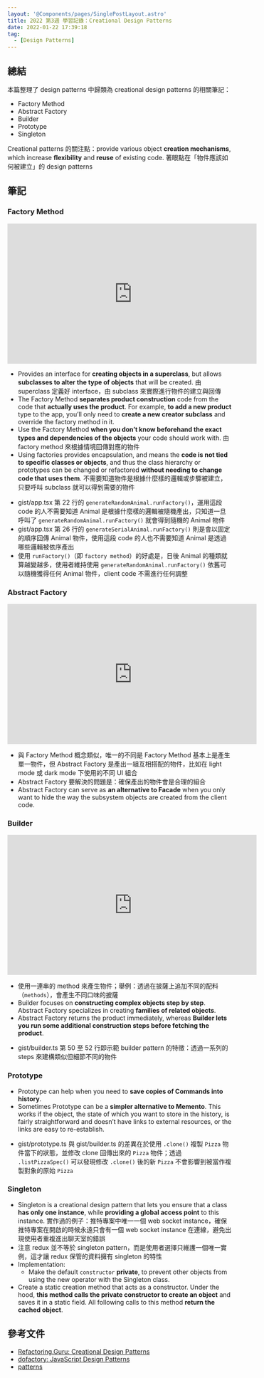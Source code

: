 ```yaml
---
layout: '@Components/pages/SinglePostLayout.astro'
title: 2022 第3週 學習記錄：Creational Design Patterns
date: 2022-01-22 17:39:18
tag:
  - [Design Patterns]
---
```


## 總結

本篇整理了 design patterns 中歸類為 creational design patterns 的相關筆記：

- Factory Method
- Abstract Factory
- Builder
- Prototype
- Singleton

Creational patterns 的關注點：provide various object **creation mechanisms**, which increase **flexibility** and **reuse** of existing code. 著眼點在「物件應該如何被建立」的 design patterns

## 筆記

### Factory Method

<iframe width="560" height="315" src="https://www.youtube.com/embed/EcFVTgRHJLM" title="YouTube video player" frameborder="0" allow="accelerometer; autoplay; clipboard-write; encrypted-media; gyroscope; picture-in-picture" allowfullscreen></iframe>

- Provides an interface for **creating objects in a superclass**, but allows **subclasses to alter the type of objects** that will be created. 由 superclass 定義好 interface，由 subclass 來實際進行物件的建立與回傳
- The Factory Method **separates product construction** code from the code that **actually uses the product**. For example, **to add a new product** type to the app, you’ll only need to **create a new creator subclass** and override the factory method in it.
- Use the Factory Method **when you don’t know beforehand the exact types and dependencies of the objects** your code should work with. 由 factory method 來根據情境回傳對應的物件
- Using factories provides encapsulation, and means the **code is not tied to specific classes or objects**, and thus the class hierarchy or prototypes can be changed or refactored **without needing to change code that uses them**. 不需要知道物件是根據什麼樣的邏輯或步驟被建立，只要呼叫 subclass 就可以得到需要的物件

<script src="https://gist.github.com/tzynwang/cd786a10bedf28a61043a8923ce0fdd6.js"></script>

- gist/app.tsx 第 22 行的 `generateRandomAnimal.runFactory()`，運用這段 code 的人不需要知道 Animal 是根據什麼樣的邏輯被隨機產出，只知道一旦呼叫了 `generateRandomAnimal.runFactory()` 就會得到隨機的 Animal 物件
- gist/app.tsx 第 26 行的 `generateSerialAnimal.runFactory()` 則是會以固定的順序回傳 Animal 物件，使用這段 code 的人也不需要知道 Animal 是透過哪些邏輯被依序產出
- 使用 `runFactory()`（即 `factory method`）的好處是，日後 Animal 的種類就算越變越多，使用者維持使用 `generateRandomAnimal.runFactory()` 依舊可以隨機獲得任何 Animal 物件，client code 不需進行任何調整

### Abstract Factory

<iframe width="560" height="315" src="https://www.youtube.com/embed/v-GiuMmsXj4" title="YouTube video player" frameborder="0" allow="accelerometer; autoplay; clipboard-write; encrypted-media; gyroscope; picture-in-picture" allowfullscreen></iframe>

- 與 Factory Method 概念類似，唯一的不同是 Factory Method 基本上是產生單一物件，但 Abstract Factory 是產出一組互相搭配的物件，比如在 light mode 或 dark mode 下使用的不同 UI 組合
- Abstract Factory 要解決的問題是：確保產出的物件會是合理的組合
- Abstract Factory can serve as **an alternative to Facade** when you only want to hide the way the subsystem objects are created from the client code.

### Builder

<iframe width="560" height="315" src="https://www.youtube.com/embed/ziQqmvfg5XE" title="YouTube video player" frameborder="0" allow="accelerometer; autoplay; clipboard-write; encrypted-media; gyroscope; picture-in-picture" allowfullscreen></iframe>

- 使用一連串的 method 來產生物件；舉例：透過在披薩上追加不同的配料（`methods`），會產生不同口味的披薩
- Builder focuses on **constructing complex objects step by step**. Abstract Factory specializes in creating **families of related objects**.
- Abstract Factory returns the product immediately, whereas **Builder lets you run some additional construction steps before fetching the product**.

<script src="https://gist.github.com/tzynwang/ced5f0ff99570ac61580481dae622b46.js"></script>

- gist/builder.ts 第 50 至 52 行即示範 builder pattern 的特徵：透過一系列的 steps 來建構類似但細節不同的物件

### Prototype

- Prototype can help when you need to **save copies of Commands into history**.
- Sometimes Prototype can be a **simpler alternative to Memento**. This works if the object, the state of which you want to store in the history, is fairly straightforward and doesn’t have links to external resources, or the links are easy to re-establish.

<script src="https://gist.github.com/tzynwang/cdfd010f777a9394e21ac2f9378e4447.js"></script>

- gist/prototype.ts 與 gist/builder.ts 的差異在於使用 `.clone()` 複製 `Pizza` 物件當下的狀態，並修改 clone 回傳出來的 `Pizza` 物件；透過 `.listPizzaSpec()` 可以發現修改 `.clone()` 後的新 `Pizza` 不會影響到被當作複製對象的原始 `Pizza`

### Singleton

- Singleton is a creational design pattern that lets you ensure that a class **has only one instance**, while **providing a global access point** to this instance. 實作過的例子：推特專案中唯一一個 web socket instance，確保推特專案在開啟的時候永遠只會有一個 web socket instance 在連線，避免出現使用者重複進出聊天室的錯誤
- 注意 redux 並不等於 singleton pattern，而是使用者選擇只維護一個唯一實例，這才讓 redux 保管的資料擁有 singleton 的特性
- Implementation:
  - Make the default `constructor` **private**, to prevent other objects from using the new operator with the Singleton class.
- Create a static creation method that acts as a constructor. Under the hood, **this method calls the private constructor to create an object** and saves it in a static field. All following calls to this method **return the cached object**.

## 參考文件

- [Refactoring.Guru: Creational Design Patterns](https://refactoring.guru/design-patterns/creational-patterns)
- [dofactory: JavaScript Design Patterns](https://www.dofactory.com/javascript/design-patterns)
- [patterns](https://www.patterns.dev/posts/introduction/)
